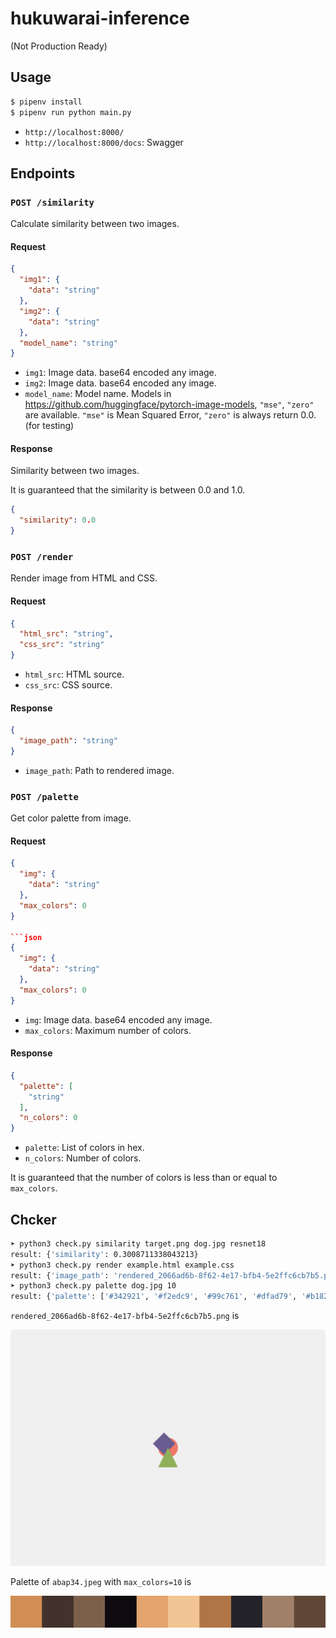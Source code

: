 # hukuwarai-inference

(Not Production Ready)

## Usage

```bash
$ pipenv install
$ pipenv run python main.py
```

- `http://localhost:8000/`
- `http://localhost:8000/docs`: Swagger 

## Endpoints


### `POST /similarity`

Calculate similarity between two images.

#### Request

```json
{
  "img1": {
    "data": "string"
  },
  "img2": {
    "data": "string"
  },
  "model_name": "string"
}
```

- `img1`: Image data. base64 encoded any image.
- `img2`: Image data. base64 encoded any image.
- `model_name`: Model name. Models in https://github.com/huggingface/pytorch-image-models, `"mse"`, `"zero"` are available. `"mse"` is Mean Squared Error, `"zero"` is always return 0.0. (for testing)

#### Response

Similarity between two images.

It is guaranteed that the similarity is between 0.0 and 1.0.


```json
{
  "similarity": 0.0
}
```


### `POST /render`

Render image from HTML and CSS.

#### Request

```json
{
  "html_src": "string",
  "css_src": "string"
}
```

- `html_src`: HTML source.
- `css_src`: CSS source.


#### Response



```json
{
  "image_path": "string"
}
```

- `image_path`: Path to rendered image.


### `POST /palette`

Get color palette from image.

#### Request

```json
{
  "img": {
    "data": "string"
  },
  "max_colors": 0
}

```json
{
  "img": {
    "data": "string"
  },
  "max_colors": 0
}
```

- `img`: Image data. base64 encoded any image.
- `max_colors`: Maximum number of colors. 

#### Response

```json
{
  "palette": [
    "string"
  ],
  "n_colors": 0
}
```

- `palette`: List of colors in hex.
- `n_colors`: Number of colors.

It is guaranteed that the number of colors is less than or equal to `max_colors`.

## Chcker

```bash
➤ python3 check.py similarity target.png dog.jpg resnet18
result: {'similarity': 0.3008711338043213}
➤ python3 check.py render example.html example.css
result: {'image_path': 'rendered_2066ad6b-8f62-4e17-bfb4-5e2ffc6cb7b5.png'}
➤ python3 check.py palette dog.jpg 10
result: {'palette': ['#342921', '#f2edc9', '#99c761', '#dfad79', '#b18255', '#afa59d', '#fcfcf1', '#756e4b', '#bada7b', '#e5e59e'], 'n_colors': 10}
```



`rendered_2066ad6b-8f62-4e17-bfb4-5e2ffc6cb7b5.png` is

![rendered_2066ad6b-8f62-4e17-bfb4-5e2ffc6cb7b5.png](rendered_2066ad6b-8f62-4e17-bfb4-5e2ffc6cb7b5.png)




Palette of `abap34.jpeg` with `max_colors=10` is 

![palette_6f35dac9-e0a0-4e8c-90c0-52301d34155e.png](palette_6f35dac9-e0a0-4e8c-90c0-52301d34155e.png)

